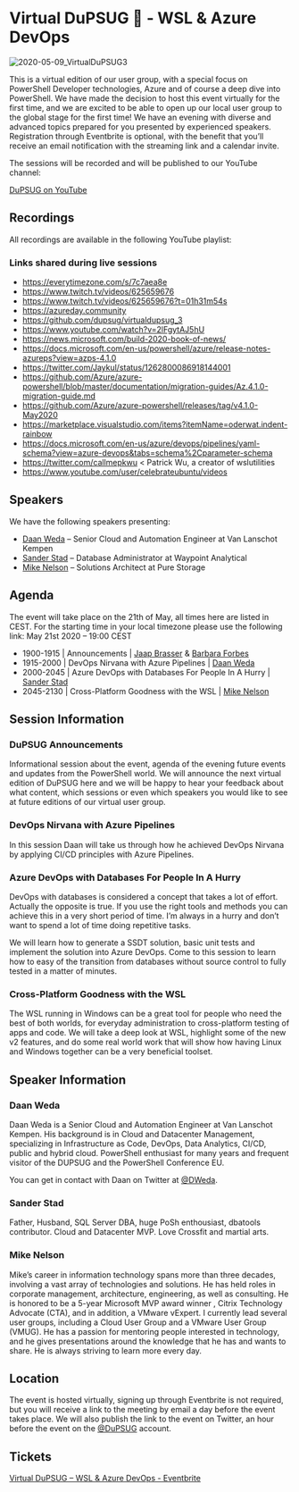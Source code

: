 # Virtual DuPSUG 🐧 - WSL & Azure DevOps

![2020-05-09_VirtualDuPSUG3](https://user-images.githubusercontent.com/12744735/81478372-3e96d280-921d-11ea-83ae-960b388217eb.png)

This is a virtual edition of our user group, with a special focus on PowerShell Developer technologies, Azure and of course a deep dive into PowerShell. We have made the decision to host this event virtually for the first time, and we are excited to be able to open up our local user group to the global stage for the first time! We have an evening with diverse and advanced topics prepared for you presented by experienced speakers. Registration through Eventbrite is optional, with the benefit that you’ll receive an email notification with the streaming link and a calendar invite.

The sessions will be recorded and will be published to our YouTube channel:

[DuPSUG on YouTube](https://www.youtube.com/channel/UC5iBPdiO47C_h_y1L0wndLQ)

## Recordings

All recordings are available in the following YouTube playlist:


### Links shared during live sessions

* https://everytimezone.com/s/7c7aea8e
* https://www.twitch.tv/videos/625659676
* https://www.twitch.tv/videos/625659676?t=01h31m54s
* https://azureday.community
* https://github.com/dupsug/virtualdupsug_3
* https://www.youtube.com/watch?v=2lFgytAJ5hU
* https://news.microsoft.com/build-2020-book-of-news/
* https://docs.microsoft.com/en-us/powershell/azure/release-notes-azureps?view=azps-4.1.0
* https://twitter.com/Jaykul/status/1262800086918144001
* https://github.com/Azure/azure-powershell/blob/master/documentation/migration-guides/Az.4.1.0-migration-guide.md
* https://github.com/Azure/azure-powershell/releases/tag/v4.1.0-May2020
* https://marketplace.visualstudio.com/items?itemName=oderwat.indent-rainbow
* https://docs.microsoft.com/en-us/azure/devops/pipelines/yaml-schema?view=azure-devops&tabs=schema%2Cparameter-schema
* https://twitter.com/callmepkwu < Patrick Wu, a creator of wslutilities
* https://www.youtube.com/user/celebrateubuntu/videos

## Speakers

We have the following speakers presenting:

* [Daan Weda](https://twitter.com/DWeda) – Senior Cloud and Automation Engineer at Van Lanschot Kempen
* [Sander Stad](https://twitter.com/sqlstad) – Database Administrator at Waypoint Analytical
* [Mike Nelson](https://twitter.com/mikenelsonio) – Solutions Architect at Pure Storage

## Agenda

The event will take place on the 21th of May, all times here are listed in CEST. For the starting time in your local timezone please use the following link: May 21st 2020 – 19:00 CEST

* 1900-1915 | Announcements | [Jaap Brasser](https://twitter.com/jaap_brasser) & [Barbara Forbes](https://twitter.com/ba4bes)
* 1915-2000 | DevOps Nirvana with Azure Pipelines | [Daan Weda](https://twitter.com/DWeda)
* 2000-2045 | Azure DevOps with Databases For People In A Hurry | [Sander Stad](https://twitter.com/sqlstad)
* 2045-2130 | Cross-Platform Goodness with the WSL | [Mike Nelson](https://twitter.com/mikenelsonio)

## Session Information

### DuPSUG Announcements

Informational session about the event, agenda of the evening future events and updates from the PowerShell world. We will announce the next virtual edition of DuPSUG here and we will be happy to hear your feedback about what content, which sessions or even which speakers you would like to see at future editions of our virtual user group.

### DevOps Nirvana with Azure Pipelines

In this session Daan will take us through how he achieved DevOps Nirvana by applying CI/CD principles with Azure Pipelines.

### Azure DevOps with Databases For People In A Hurry

DevOps with databases is considered a concept that takes a lot of effort. Actually the opposite is true. If you use the right tools and methods you can achieve this in a very short period of time. I’m always in a hurry and don’t want to spend a lot of time doing repetitive tasks.

We will learn how to generate a SSDT solution, basic unit tests and implement the solution into Azure DevOps. Come to this session to learn how to easy of the transition from databases without source control to fully tested in a matter of minutes.

### Cross-Platform Goodness with the WSL
The WSL running in Windows can be a great tool for people who need the best of both worlds, for everyday administration to cross-platform testing of apps and code. We will take a deep look at WSL, highlight some of the new v2 features, and do some real world work that will show how having Linux and Windows together can be a very beneficial toolset.

## Speaker Information

### Daan Weda

Daan Weda is a Senior Cloud and Automation Engineer at Van Lanschot Kempen. His background is in Cloud and Datacenter Management, specializing in Infrastructure as Code, DevOps, Data Analytics, CI/CD, public and hybrid cloud. PowerShell enthusiast for many years and frequent visitor of the DUPSUG and the PowerShell Conference EU.

You can get in contact with Daan on Twitter at [@DWeda](https://twitter.com/DWeda).

### Sander Stad

Father, Husband, SQL Server DBA, huge PoSh enthousiast, dbatools contributor. Cloud and Datacenter MVP. Love Crossfit and martial arts.

### Mike Nelson

Mike’s career in information technology spans more than three decades, involving a vast array of technologies and solutions. He has held roles in corporate management, architecture, engineering, as well as consulting. He is honored to be a 5-year Microsoft MVP award winner , Citrix Technology Advocate (CTA), and in addition, a VMware vExpert. I currently lead several user groups, including a Cloud User Group and a VMware User Group (VMUG). He has a passion for mentoring people interested in technology, and he gives presentations around the knowledge that he has and wants to share. He is always striving to learn more every day.

## Location

The event is hosted virtually, signing up through Eventbrite is not required, but you will receive a link to the meeting by email a day before the event takes place. We will also publish the link to the event on Twitter, an hour before the event on the [@DuPSUG](https://twitter.com/dupsug) account.

## Tickets

[Virtual DuPSUG – WSL & Azure DevOps - Eventbrite](https://www.eventbrite.com/e/virtual-dupsug-wsl-azure-devops-tickets-104835836810)

